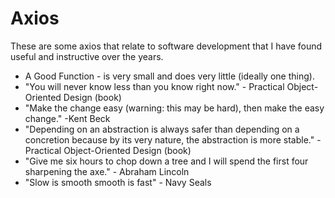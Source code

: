 # Axios

These are some axios that relate to software development that I have found useful and instructive over the years.

* A Good Function - is very small and does very little (ideally one thing).
* "You will never know less than you know right now." - Practical Object-Oriented Design (book)
* "Make the change easy (warning: this may be hard), then make the easy change." -Kent Beck
* "Depending on an abstraction is always safer than depending on a concretion because by its very nature, the abstraction is more stable." - Practical Object-Oriented Design (book)
* "Give me six hours to chop down a tree and I will spend the first four sharpening the axe." - Abraham Lincoln
* "Slow is smooth smooth is fast" - Navy Seals

